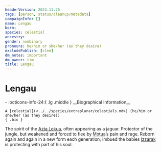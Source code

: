 ```yaml
---
headerVersion: 2023.11.25
tags: [person, status/cleanup/metadata]
campaignInfo: []
name: Lengau
born:
species: celestial
ancestry:
gender: nonbinary
pronouns: he/him or she/her (as they desire)
excludePublish: [clee]
dm_notes: important
dm_owner: tim
title: Lengau
---
```

# Lengau
<div class="grid cards ext-narrow-margin ext-one-column" markdown>
- :octicons-info-24:{ .lg .middle } __Biographical Information__

    A [celestial](<../../species/extraplanar/celestials.md>) (he/him or she/her (as they desire))  
    { .bio }

</div>


The spirit of the [Azta Lekua](<../../gazetteer/faraway-places/azta-lekua.md>), often appearing as a jaguar. Protector of the jungle, but weakened and forced to flee by [Motua](<../extraplanar-powers/motua.md>)’s pain and rage. Reborn again and again in a new form each generation; imbued the babies [Izzarak](<../pcs/dunmar-fellowship/guests/izzarak.md>) is protecting with part of his soul.